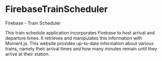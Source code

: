 # FirebaseTrainScheduler
Firebase - Train Scheduler 

This train schedule application incorporates Firebase to host arrival and departure times. It retrieves and manipulates this information with Moment.js. This website provides up-to-date information about various trains, namely their arrival times and how many minutes remain until they arrive at their station.
